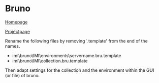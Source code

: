 # Bruno

[Homepage](https://www.usebruno.com/)

[Projectpage](https://github.com/usebruno/bruno)

Rename the following files by removing '.template' from the end of the names.

- imi\bruno\IMI\environments\servername.bru.template
- imi\bruno\IMI\collection.bru.template

Then adapt settings for the collection and the environment within the GUI (or file) of bruno.
